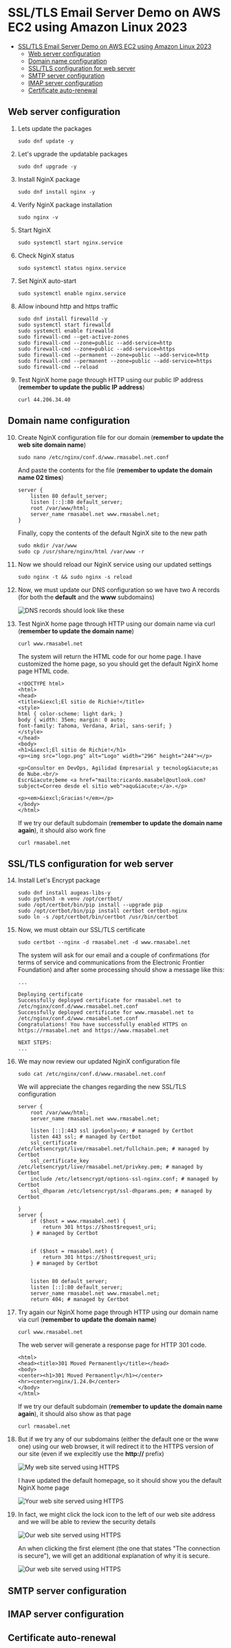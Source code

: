 # SSL/TLS Email Server Demo on AWS EC2 using Amazon Linux 2023

- [SSL/TLS Email Server Demo on AWS EC2 using Amazon Linux 2023](#ssltls-email-server-demo-on-aws-ec2-using-amazon-linux-2023)
  - [Web server configuration](#web-server-configuration)
  - [Domain name configuration](#domain-name-configuration)
  - [SSL/TLS configuration for web server](#ssltls-configuration-for-web-server)
  - [SMTP server configuration](#smtp-server-configuration)
  - [IMAP server configuration](#imap-server-configuration)
  - [Certificate auto-renewal](#certificate-auto-renewal)

## Web server configuration

1. Lets update the packages

   ```
   sudo dnf update -y
   ```

2. Let's upgrade the updatable packages

   ```
   sudo dnf upgrade -y
   ```

3. Install NginX package

   ```
   sudo dnf install nginx -y
   ```

4. Verify NginX package installation

   ```
   sudo nginx -v
   ```

5. Start NginX

   ```
   sudo systemctl start nginx.service
   ```

6. Check NginX status

   ```
   sudo systemctl status nginx.service
   ```

7. Set NginX auto-start

   ```
   sudo systemctl enable nginx.service
   ```

8. Allow inbound http and https traffic

   ```
   sudo dnf install firewalld -y
   sudo systemctl start firewalld
   sudo systemctl enable firewalld
   sudo firewall-cmd --get-active-zones
   sudo firewall-cmd --zone=public --add-service=http
   sudo firewall-cmd --zone=public --add-service=https
   sudo firewall-cmd --permanent --zone=public --add-service=http
   sudo firewall-cmd --permanent --zone=public --add-service=https
   sudo firewall-cmd --reload
   ```

9. Test NginX home page through HTTP using our public IP address (**remember to update the public IP address**)

   ```
   curl 44.206.34.40
   ```

## Domain name configuration

10. Create NginX configuration file for our domain (**remember to update the web site domain name**)
    
    ```
    sudo nano /etc/nginx/conf.d/www.rmasabel.net.conf
    ```

    And paste the contents for the file (**remember to update the domain name 02 times**)

    ```
    server {
        listen 80 default_server;
        listen [::]:80 default_server;
        root /var/www/html;
        server_name rmasabel.net www.rmasabel.net;
    }
    ```

    Finally, copy the contents of the default NginX site to the new path

    ```
    sudo mkdir /var/www
    sudo cp /usr/share/nginx/html /var/www -r
    ```

11. Now we should reload our NginX service using our updated settings

    ```
    sudo nginx -t && sudo nginx -s reload
    ```

12. Now, we must update our DNS configuration so we have two A records (for both the **default** and the **www** subdomains)

    ![DNS records should look like these](dns-records.png)

13. Test NginX home page through HTTP using our domain name via curl (**remember to update the domain name**)

    ```
    curl www.rmasabel.net
    ```

    The system will return the HTML code for our home page. I have customized the home page, so you should get the default NginX home page HTML code.

    ```
    <!DOCTYPE html>
    <html>
    <head>
    <title>&iexcl;El sitio de Richie!</title>
    <style>
    html { color-scheme: light dark; }
    body { width: 35em; margin: 0 auto;
    font-family: Tahoma, Verdana, Arial, sans-serif; }
    </style>
    </head>
    <body>
    <h1>&iexcl;El sitio de Richie!</h1>
    <p><img src="logo.png" alt="Logo" width="296" height="244"></p>

    <p>Consultor en DevOps, Agilidad Empresarial y tecnolog&iacute;as de Nube.<br/>
    Escr&iacute;beme <a href="mailto:ricardo.masabel@outlook.com?subject=Correo desde el sitio web">aqu&iacute;</a>.</p>

    <p><em>&iexcl;Gracias!</em></p>
    </body>
    </html>
    ```

    If we try our default subdomain (**remember to update the domain name again**), it should also work fine

    ```
    curl rmasabel.net
    ```

## SSL/TLS configuration for web server

14. Install Let's Encrypt package

    ```
    sudo dnf install augeas-libs-y
    sudo python3 -m venv /opt/certbot/
    sudo /opt/certbot/bin/pip install --upgrade pip
    sudo /opt/certbot/bin/pip install certbot certbot-nginx
    sudo ln -s /opt/certbot/bin/certbot /usr/bin/certbot
    ```

15. Now, we must obtain our SSL/TLS certificate

    ```
    sudo certbot --nginx -d rmasabel.net -d www.rmasabel.net
    ```

    The system will ask for our email and a couple of confirmations (for terms of service and communications from the Electronic Frontier Foundation) and after some processing should show a message like this:

    ```
    ...

    Deploying certificate
    Successfully deployed certificate for rmasabel.net to /etc/nginx/conf.d/www.rmasabel.net.conf
    Successfully deployed certificate for www.rmasabel.net to /etc/nginx/conf.d/www.rmasabel.net.conf
    Congratulations! You have successfully enabled HTTPS on https://rmasabel.net and https://www.rmasabel.net
    
    NEXT STEPS:
    ...
    ```

16. We may now review our updated NginX configuration file
    
    ```
    sudo cat /etc/nginx/conf.d/www.rmasabel.net.conf
    ```

    We will appreciate the changes regarding the new SSL/TLS configuration
    
    ```
    server {
        root /var/www/html;
        server_name rmasabel.net www.rmasabel.net;
  
        listen [::]:443 ssl ipv6only=on; # managed by Certbot
        listen 443 ssl; # managed by Certbot
        ssl_certificate /etc/letsencrypt/live/rmasabel.net/fullchain.pem; # managed by Certbot
        ssl_certificate_key /etc/letsencrypt/live/rmasabel.net/privkey.pem; # managed by Certbot
        include /etc/letsencrypt/options-ssl-nginx.conf; # managed by Certbot
        ssl_dhparam /etc/letsencrypt/ssl-dhparams.pem; # managed by Certbot

    }
    server {
        if ($host = www.rmasabel.net) {
            return 301 https://$host$request_uri;
        } # managed by Certbot


        if ($host = rmasabel.net) {
            return 301 https://$host$request_uri;
        } # managed by Certbot


        listen 80 default_server;
        listen [::]:80 default_server;
        server_name rmasabel.net www.rmasabel.net;
        return 404; # managed by Certbot
    ```

17. Try again our NginX home page through HTTP using our domain name via curl (**remember to update the domain name**)

    ```
    curl www.rmasabel.net
    ```

    The web server will generate a response page for HTTP 301 code.

    ```
    <html>
    <head><title>301 Moved Permanently</title></head>
    <body>
    <center><h1>301 Moved Permanently</h1></center>
    <hr><center>nginx/1.24.0</center>
    </body>
    </html>
    ```

    If we try our default subdomain (**remember to update the domain name again**), it should also show as that page

    ```
    curl rmasabel.net
    ```

18. But if we try any of our subdomains (either the default one or the www one) using our web browser, it will redirect it to the HTTPS version of our site (even if we explecitly use the **http://** prefix)

    ![My web site served using HTTPS](web-browser01.png)

    I have updated the default homepage, so it should show you the default NginX home page

    ![Your web site served using HTTPS](web-browser01nginx.png)

19. In fact, we might click the lock icon to the left of our web site address and we will be able to review the security details

    ![Our web site served using HTTPS](web-browser02.png)

    An when clicking the first element (the one that states "The connection is secure"), we will get an additional explanation of why it is secure.

    ![Our web site served using HTTPS](web-browser03.png)

## SMTP server configuration
## IMAP server configuration
## Certificate auto-renewal
